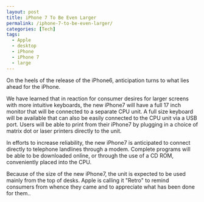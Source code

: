 ```yaml
---
layout: post
title: iPhone 7 To Be Even Larger 
permalink: /iphone-7-to-be-even-larger/
categories: [Tech]
tags:
  - Apple
  - desktop
  - iPhone
  - iPhone 7
  - large
---
```

On the heels of the release of the iPhone6, anticipation turns to what lies ahead for the iPhone.

We have learned that in reaction for consumer desires for larger screens with more intuitive keyboards, the new iPhone7 will have a full 17 inch monitor that will be connected to a separate CPU unit. A full size keyboard will be available that can also be easily connected to the CPU unit via a USB port. Users will be able to print from their iPhone7 by plugging in a choice of matrix dot or laser printers directly to the unit.

In efforts to increase reliability, the new iPhone7 is anticipated to connect directly to telephone landlines through a modem. Complete programs will be able to be downloaded online, or through the use of a CD ROM, conveniently placed into the CPU.

Because of the size of the new iPhone7, the unit is expected to be used mainly from the top of desks. Apple is calling it "Retro" to remind consumers from whence they came and to appreciate what has been done for them..
